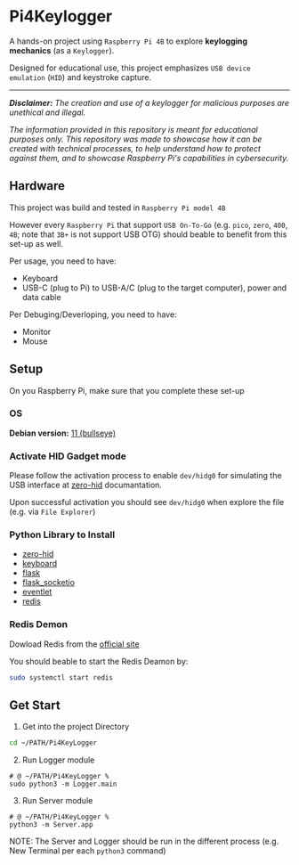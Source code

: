 # Pi4Keylogger

A hands-on project using `Raspberry Pi 4B` to explore **keylogging mechanics** (as a `Keylogger`). 

Designed for educational use, this project emphasizes `USB device emulation` (`HID`) and keystroke capture.

---

***Disclaimer:** The creation and use of a keylogger for malicious purposes are unethical and illegal.*

*The information provided in this repository is meant for educational purposes only. This repository was made to showcase how it can be created with technical processes, to help understand how to protect against them, and to showcase Raspberry Pi's capabilities in cybersecurity.*

## Hardware
This project was build and tested in `Raspberry Pi model 4B`

However every `Raspberry Pi` that support `USB On-To-Go` (e.g. `pico`, `zero`, `400`, `4B`; note that `3B+` is not support USB OTG) should beable to benefit from this set-up as well.

Per usage, you need to have:
- Keyboard 
- USB-C (plug to Pi) to USB-A/C (plug to the target computer), power and data cable

Per Debuging/Deverloping, you need to have:
- Monitor
- Mouse

## Setup
On you Raspberry Pi, make sure that you complete these set-up

### OS
**Debian version:** [11 (bullseye)](https://downloads.raspberrypi.com/raspios_oldstable_arm64/images/?_gl=1*jurfy8*_ga*ODg1ODc5MTg0LjE3MDk5OTQ1Nzg.*_ga_22FD70LWDS*MTcxMTI3MTQ1NS4xLjEuMTcxMTI3MTUyOC4wLjAuMA..)

### Activate HID Gadget mode 
Please follow the activation process to enable `dev/hidg0` for simulating the USB interface at [zero-hid](https://github.com/thewh1teagle/zero-hid/tree/main/usb_gadget#usb-gadget-module-configuration-for-zero-hid) documantation.

Upon successful activation you should see `dev/hidg0` when explore the file (e.g. via `File Explorer`)

### Python Library to Install
- [zero-hid](https://pypi.org/project/zero-hid/)
- [keyboard]()
- [flask](https://pypi.org/project/flask/)
- [flask_socketio](https://pypi.org/project/flask_socketio/)
- [eventlet](https://pypi.org/project/eventlet/)
- [redis](https://pypi.org/project/redis/)

### Redis Demon
Dowload Redis from the [official site](https://redis.io/download/)

You should beable to start the Redis Deamon by:
```bash
sudo systemctl start redis
```


## Get Start
1. Get into the project Directory
```bash
cd ~/PATH/Pi4KeyLogger
```
2. Run Logger module
```
# @ ~/PATH/Pi4KeyLogger %
sudo python3 -m Logger.main
```
3. Run Server module
```
# @ ~/PATH/Pi4KeyLogger %
python3 -m Server.app
```

NOTE: The Server and Logger should be run in the different process (e.g. New Terminal per each `python3` command)
